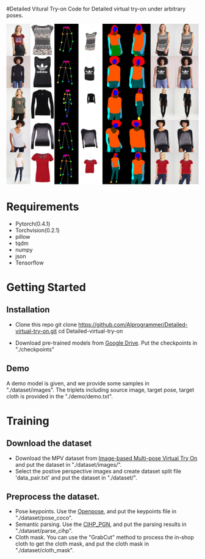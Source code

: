 #Detailed Vitural Try-on
Code for Detailed virtual try-on under arbitrary poses.

![Virtual try-on results](./demo/forward/0.jpg)

# Requirements
* Pytorch(0.4.1)
* Torchvision(0.2.1)
* pillow
* tqdm
* numpy
* json
* Tensorflow

# Getting Started 
## Installation
* Clone this repo
git clone https://github.com/AIprogrammer/Detailed-virtual-try-on.git
cd Detailed-virtual-try-on

* Download pre-trained models from [Google Drive](https://drive.google.com/open?id=1RpKC71VJub7hgWJ8dC5AWINW6nmZofm4). Put the checkpoints in "./checkpoints"

## Demo 
A demo model is given, and we provide some samples in "./dataset/images". The triplets including source image, target pose, target cloth is provided in the "./demo/demo.txt".

# Training

## Download the dataset
* Download the MPV dataset from [Image-based Multi-pose Virtual Try On](http://47.100.21.47:9999/overview.php) and put the dataset in "./dataset/images/".
* Select the postive perspective images and create dataset split file 'data_pair.txt' and put the dataset in "./dataset/".

## Preprocess the dataset.
* Pose keypoints. Use the [Openpose](https://github.com/CMU-Perceptual-Computing-Lab/openpose), and put the keypoints file in "./dataset/pose_coco".
* Semantic parsing. Use the [CIHP_PGN](https://github.com/Engineering-Course/CIHP_PGN), and put the parsing results in "./dataset/parse_cihp".
* Cloth mask. You can use the "GrabCut" method to process the in-shop cloth to get the cloth mask, and put the cloth mask in "./dataset/cloth_mask".